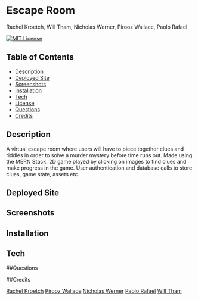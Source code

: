 # Escape Room
Rachel Kroetch, Will Tham, Nicholas Werner, Pirooz Wallace, Paolo Rafael

[![MIT License](https://img.shields.io/badge/license-MIT-blue.svg)](#license) 


## Table of Contents
* [Description](#description)
* [Deployed Site](#deployed-site)
* [Screenshots](#screenshots)
* [Installation](#installation)
* [Tech](#tech)
* [License](#license)
* [Questions](#Questions)
* [Credits](#Credits)


## Description
A virtual escape room where users will have to piece together clues and riddles in order to solve a murder mystery before time runs out.  Made using the MERN Stack. 2D game  played by clicking on images to find clues and make progress in the game. User authentication and database calls to store clues, game state, assets etc. 

## Deployed Site

## Screenshots

## Installation

## Tech

##Questions

##Credits

[Rachel Kroetch](https://github.com/rekroetch)
[Pirooz Wallace](https://github.com/attack-theoRy)
[Nicholas Werner](https://github.com/ncwerner85)
[Paolo Rafael](https://github.com/paolorafaelyap)
[Will Tham](https://github.com/willtham1)




